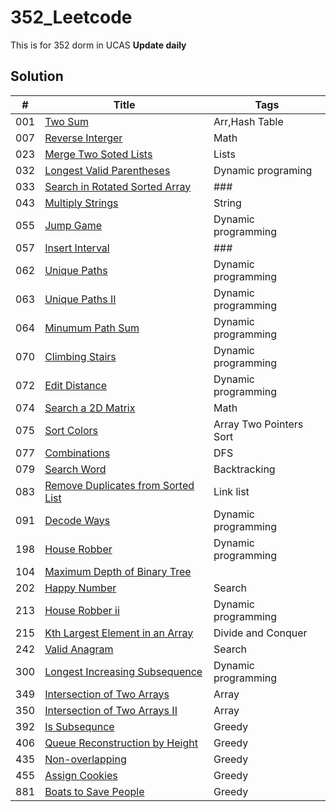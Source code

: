 # 352_Leetcode
This is for 352 dorm in UCAS
**Update daily**
## Solution
|#|Title|Tags|
|---|---|---|
|001|[Two Sum](https://leetcode.com/problems/two-sum/)|Arr,Hash Table|
|007|[Reverse Interger](https://leetcode.com/problems/reverse-integer/)|Math|
|023|[Merge Two Soted Lists](https://leetcode.com/problems/merge-two-sorted-lists/)|Lists|
|032|[Longest Valid Parentheses](https://leetcode.com/problems/longest-valid-parentheses/)|Dynamic programing|
|033|[Search in Rotated Sorted Array](https://leetcode.com/problems/search-in-rotated-sorted-array/)|###|
|043|[Multiply Strings](https://leetcode.com/problems/multiply-strings/)|String|
|055|[Jump Game](https://leetcode.com/problems/jump-game/description/)|Dynamic programming|
|057|[Insert Interval](https://leetcode.com/problems/insert-interval/)|###|
|062|[Unique Paths](https://leetcode.com/problems/unique-paths/)|Dynamic programming|
|063|[Unique Paths II](https://leetcode.com/problems/unique-paths-ii/)|Dynamic programming|
|064|[Minumum Path Sum](https://leetcode.com/problems/minimum-path-sum/)|Dynamic programming|
|070|[Climbing Stairs](https://leetcode.com/problems/climbing-stairs/)|Dynamic programming|
|072|[Edit Distance](https://leetcode.com/problems/edit-distance/)|Dynamic programming|
|074|[Search a 2D Matrix](https://leetcode.com/problems/search-a-2d-matrix)|Math|
|075|[Sort Colors](https://leetcode.com/problems/sort-colors)|Array Two Pointers Sort|
|077|[Combinations](https://leetcode.com/problems/combinations)|DFS|
|079|[Search Word](https://leetcode.com/problems/search-word)|Backtracking|
|083|[Remove Duplicates from Sorted List](https://leetcode.com/problems/remove-duplicates-from-sorted-list/)|Link list|
|091|[Decode Ways](https://leetcode.com/problems/decode-ways/)|Dynamic programming|
|198|[House Robber](https://leetcode.com/problems/house-robber/)|Dynamic programming|
|104|[Maximum Depth of Binary Tree](https://leetcode.com/problems/maximum-depth-of-binary-tree/)||Depth-first Search|
|202|[Happy Number](https://leetcode.com/problems/happy-number/)|Search|
|213|[House Robber ii](https://leetcode.com/problems/house-robber-ii/)|Dynamic programming|
|215|[Kth Largest Element in an Array](https://leetcode.com/problems/kth-largest-element-in-an-array/)|Divide and Conquer|
|242|[Valid Anagram](https://leetcode.com/problems/valid-anagram/)|Search|
|300|[Longest Increasing Subsequence](https://leetcode.com/problems/longest-increasing-subsequence/)|Dynamic programming|
|349|[Intersection of Two Arrays](https://leetcode.com/problems/intersection-of-two-arrays/)|Array|
|350|[Intersection of Two Arrays II](https://leetcode.com/problems/intersection-of-two-arrays-ii/)|Array|
|392|[Is Subsequnce](https://leetcode.com/problems/is-subsequence/)|Greedy|
|406|[Queue Reconstruction by Height](https://leetcode.com/problems/queue-reconstruction-by-height/)|Greedy|
|435|[Non-overlapping](https://leetcode.com/problems/non-overlapping-intervals/)|Greedy|
|455|[Assign Cookies](https://leetcode.com/problems/assign-cookies/)|Greedy|
|881|[Boats to Save People](https://leetcode.com/problems/boats-to-save-people/)|Greedy|
